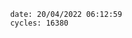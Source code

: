 

                date: 20/04/2022 06:12:59
                cycles: 16380

                         